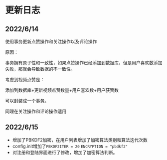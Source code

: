 # 更新日志
## 2022/6/14
使用事务更新点赞操作和关注操作以及评论操作

原因：

事务拥有原子性和一致性，如果点赞操作已经添加到数据库，但是用户喜欢数添加失败，那就会导致数据的不一致性。

考虑到视频点赞是：

添加到数据库+更新视频点赞数量+用户喜欢数+用户获赞数

可以封装成一个事务。

同理在关注操作和评论操作适用

## 2022/6/15

+ 增加了PBKDF2加密，在用户列表增加了加密算法类别和算法迭代次数
+ config.init增加了`PBKDF2ITER = 20` `ENCRYPTION = "pbdkf2"`
+ 对注册和登陆界面进行了修改，增加了加密算法判断。
